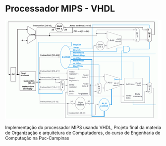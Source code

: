 <h1>Processador MIPS - VHDL</h1>
<img src="mips.png"/>
<p>Implementação do processador MIPS usando VHDL, Projeto final da materia de Organização e arquitetura de Computadores, do curso de Engenharia de Computação na Puc-Campinas</p>
<br>
